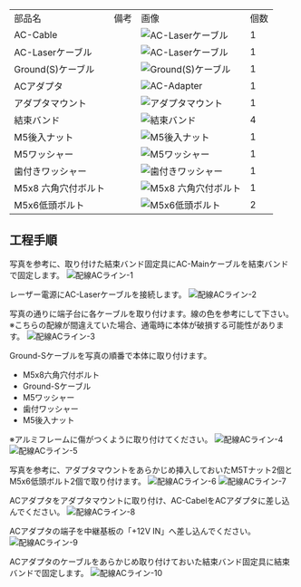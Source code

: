 <table class="packing-list">
    <tbody>
        <tr>
            <td>部品名</td>
            <td>備考</td>
            <td class="packing-img">画像</td>
            <td>個数</td>
        </tr>
        <tr>
            <td>AC-Cable</td>
            <td></td>
            <td><img src="./images/packing/AC-Laser-Cable.jpg" alt="AC-Laserケーブル"></td>
            <td>1</td>
        </tr>
        <tr>
            <td>AC-Laserケーブル</td>
            <td></td>
            <td><img src="./images/packing/062.jpg" alt="AC-Laserケーブル"></td>
            <td>1</td>
        </tr>
        <tr>
            <td>Ground(S)ケーブル</td>
            <td></td>
            <td><img src="./images/packing/082.jpg" alt="Ground(S)ケーブル"></td>
            <td>1</td>
        </tr>
        <tr>
            <td>ACアダプタ</td>
            <td></td>
            <td><img src="./images/packing/AC-Adapter.jpg" alt="AC-Adapter"></td>
            <td>1</td>
        </tr>
        <tr>
            <td>アダプタマウント</td>
            <td></td>
            <td><img src="./images/packing/アダプターマウント.jpg" alt="アダプタマウント"></td>
            <td>1</td>
        </tr>
        <tr>
            <td>結束バンド</td>
            <td></td>
            <td><img src="./images/packing/038.jpg" alt="結束バンド"></td>
            <td>4</td>
        </tr>
        <tr>
            <td>M5後入ナット</td>
            <td></td>
            <td><img src="./images/packing/091.jpg" alt="M5後入ナット"></td>
            <td>1</td>
        </tr>
        <tr>
            <td>M5ワッシャー</td>
            <td></td>
            <td><img src="./images/packing/117.jpg" alt="M5ワッシャー"></td>
            <td>1</td>
        </tr>
        <tr>
            <td>歯付きワッシャー</td>
            <td></td>
            <td><img src="./images/packing/111.jpg" alt="歯付きワッシャー"></td>
            <td>1</td>
        </tr>
        <tr>
            <td>M5x8 六角穴付ボルト</td>
            <td></td>
            <td><img src="./images/packing/031.jpg" alt="M5x8 六角穴付ボルト"></td>
            <td>1</td>
        </tr>
        <tr>
            <td>M5x6低頭ボルト</td>
            <td></td>
            <td><img src="./images/packing/084.jpg" alt="M5x6低頭ボルト"></td>
            <td>2</td>
        </tr>
    </tbody>
</table>

## 工程手順

写真を参考に、取り付けた結束バンド固定具にAC-Mainケーブルを結束バンドで固定します。
<img src="./images/18/001.jpg" alt="配線ACライン-1">

レーザー電源にAC-Laserケーブルを接続します。
<img src="./images/18/002.jpg" alt="配線ACライン-2">

写真の通りに端子台に各ケーブルを取り付けます。線の色を参考にして下さい。
※こちらの配線が間違えていた場合、通電時に本体が破損する可能性があります。
<img src="./images/18/003.jpg" alt="配線ACライン-3">

Ground-Sケーブルを写真の順番で本体に取り付けます。
- M5x8六角穴付ボルト
- Ground-Sケーブル
- M5ワッシャー
- 歯付ワッシャー
- M5後入ナット

※アルミフレームに傷がつくように取り付けてください。
<img src="./images/18/004.jpg" alt="配線ACライン-4">
<img src="./images/18/005.jpg" alt="配線ACライン-5">

写真を参考に、アダプタマウントをあらかじめ挿入しておいたM5Tナット2個とM5x6低頭ボルト2個で取り付けます。
<img src="./images/18/006.jpg" alt="配線ACライン-6">
<img src="./images/18/007.jpg" alt="配線ACライン-7">

ACアダプタをアダプタマウントに取り付け、AC-CabelをACアダプタに差し込んでください。
<img src="./images/18/008.jpg" alt="配線ACライン-8">

ACアダプタの端子を中継基板の「+12V IN」へ差し込んでください。
<img src="./images/18/009.jpg" alt="配線ACライン-9">

ACアダプタのケーブルをあらかじめ取り付けておいた結束バンド固定具に結束バンドで固定します。
<img src="./images/18/010.jpg" alt="配線ACライン-10">
